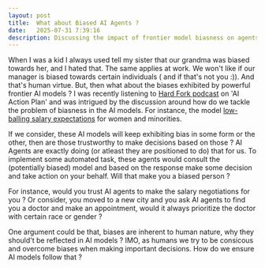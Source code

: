 ```yaml
---
layout: post
title:  What about Biased AI Agents ?
date:   2025-07-31 7:39:16
description: Discussing the impact of frontier model biasness on agents
---
```


When I was a kid I always used tell my sister that our grandma was biased towards her, and I hated that. The same applies at work. We won't like if our manager is biased towards certain individuals ( and if that's not you :)). And that's human virtue. But, then what about the biases exhibited by powerful frontier AI models ? I was recently listening to <a href="https://www.youtube.com/watch?v=OWROcr-YNxs" target="blank">Hard Fork podcast</a> on 'AI Action Plan' and was intrigued by the discussion around how do we tackle the problem of biasness in the AI models. For instance, the model  <a href="https://www.techradar.com/ai-platforms-assistants/chatgpt/salary-advice-from-ai-low-balls-women-and-minorities-report" target="blank">low-balling salary expectations</a> for women and minorities.

If we consider, these AI models will keep exhibiting bias in some form or the other, then are those trustworthy to make decisions based on those ? AI Agents are exactly doing (or atleast they are positioned to do) that for us. To implement some automated task, these agents would consult the (potentially biased) model and based on the response make some decision and take action on your behalf. Will that make you a biased person ?

For instance, would you trust AI agents to make the salary negotiations for you ? Or consider, you moved to a new city and you ask AI agents to find you a doctor and make an appointment, would it always prioritize the doctor with certain race or gender ?

One argument could be that, biases are inherent to human nature, why they should't be reflected in AI models ? IMO, as humans we try to be consicous and overcome biases when making important decisions. How do we ensure AI models follow that ?
